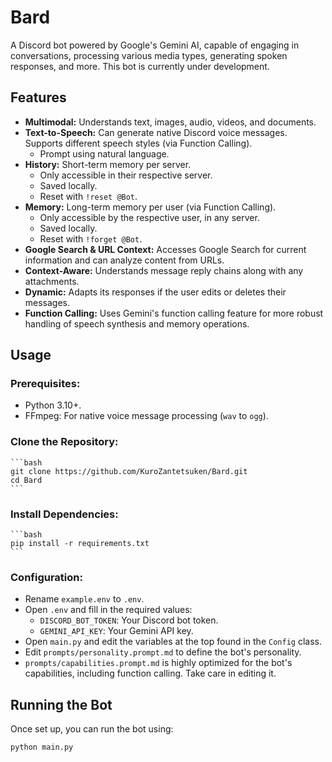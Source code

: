 # Bard

A Discord bot powered by Google's Gemini AI, capable of engaging in conversations, processing various media types, generating spoken responses, and more. This bot is currently under development.

## Features
- **Multimodal:** Understands text, images, audio, videos, and documents.
- **Text-to-Speech:** Can generate native Discord voice messages. Supports different speech styles (via Function Calling).
    - Prompt using natural language.
- **History:** Short-term memory per server.
    - Only accessible in their respective server.
    - Saved locally.
    - Reset with `!reset @Bot`.
- **Memory:** Long-term memory per user (via Function Calling).
    - Only accessible by the respective user, in any server.
    - Saved locally.
    - Reset with `!forget @Bot`.
- **Google Search & URL Context:** Accesses Google Search for current information and can analyze content from URLs.
- **Context-Aware:** Understands message reply chains along with any attachments.
- **Dynamic:** Adapts its responses if the user edits or deletes their messages.
- **Function Calling:** Uses Gemini's function calling feature for more robust handling of speech synthesis and memory operations.

## Usage

### **Prerequisites:**
- Python 3.10+.
- FFmpeg: For native voice message processing (`wav` to `ogg`).

### **Clone the Repository:**
    ```bash
    git clone https://github.com/KuroZantetsuken/Bard.git
    cd Bard
    ```

### **Install Dependencies:**
    ```bash
    pip install -r requirements.txt
    ```

### **Configuration:**
- Rename `example.env` to `.env`.
- Open `.env` and fill in the required values:
    - `DISCORD_BOT_TOKEN`: Your Discord bot token.
    - `GEMINI_API_KEY`: Your Gemini API key.
- Open `main.py` and edit the variables at the top found in the `Config` class.
- Edit `prompts/personality.prompt.md` to define the bot's personality.
- `prompts/capabilities.prompt.md` is highly optimized for the bot's capabilities, including function calling. Take care in editing it.

## Running the Bot

Once set up, you can run the bot using:

```bash
python main.py
```